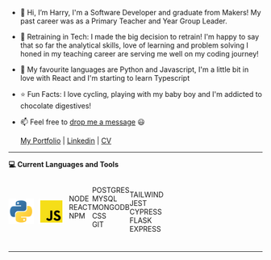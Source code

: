 - 👋 Hi, I’m Harry, I'm a Software Developer and graduate from Makers! My past career was as a Primary Teacher and Year Group Leader.
- 👀 Retraining in Tech: I made the big decision to retrain! I'm happy to say that so far the analytical skills, love of learning and problem solving I honed in my teaching career are serving me well on my coding journey! 
- 🌱 My favourite languages are Python and Javascript, I'm a little bit in love with React and I'm starting to learn Typescript
- ⭐️ Fun Facts: I love cycling, playing with my baby boy and I'm addicted to chocolate digestives!
- 📫 Feel free to [drop me a message](mailto:hjtrhodes@gmail.com) 😃

   [My Portfolio](https://hrhodes.co.uk)   |   [Linkedin](https://www.linkedin.com/in/harry-rhodes851b3663)   |   [CV](https://docs.google.com/document/d/1WDQ-0gyIWZ4Quz8XPf9fVCJSYeT4G6iH9QUZh5Qx7nI/edit?usp=sharing)
---

**💻 Current Languages and Tools**

<div style="display: flex; align-items: center;">
   
<img src="https://github.com/vscode-icons/vscode-icons/blob/master/icons/file_type_python.svg" alt="Python Logo" width="50" height="50" style="margin-right: 10px;" />
<img src="https://github.com/vscode-icons/vscode-icons/blob/master/icons/file_type_js_official.svg" alt="Javascript Logo" width="50" height="50" style="margin-right: 10px;" />

NODE  
REACT  
NPM  
<br>

POSTGRES  
MYSQL  
MONGODB  
CSS  
GIT  
<br>

TAILWIND  
JEST  
CYPRESS  
FLASK  
EXPRESS 
</div>

---



